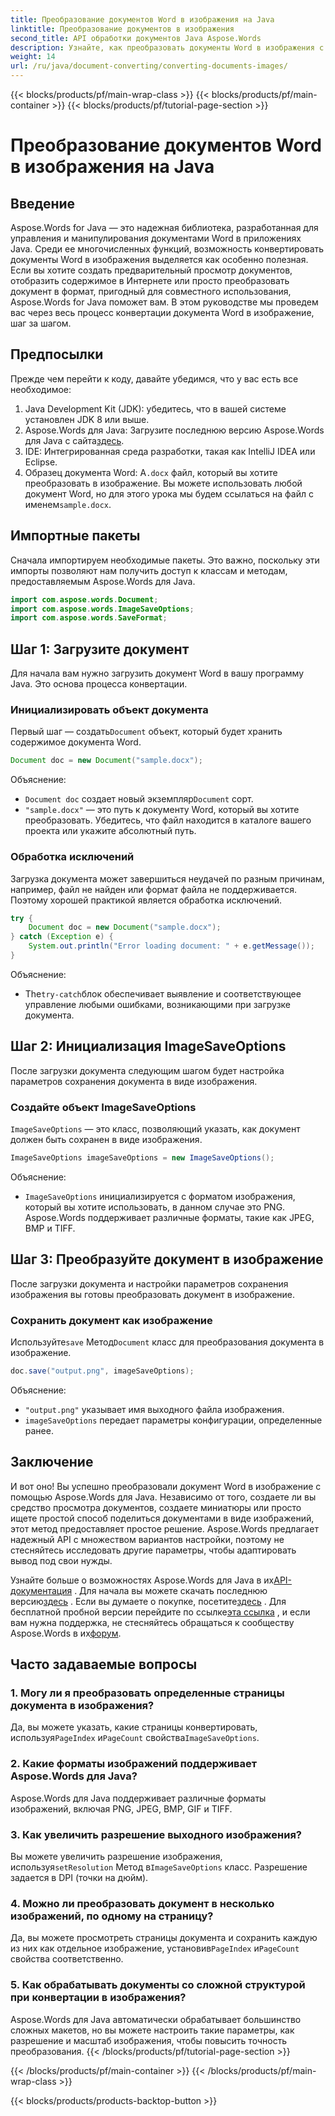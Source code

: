 ```yaml
---
title: Преобразование документов Word в изображения на Java
linktitle: Преобразование документов в изображения
second_title: API обработки документов Java Aspose.Words
description: Узнайте, как преобразовать документы Word в изображения с помощью Aspose.Words для Java. Пошаговое руководство с примерами кода и часто задаваемыми вопросами.
weight: 14
url: /ru/java/document-converting/converting-documents-images/
---
```


{{< blocks/products/pf/main-wrap-class >}}
{{< blocks/products/pf/main-container >}}
{{< blocks/products/pf/tutorial-page-section >}}

# Преобразование документов Word в изображения на Java


## Введение

Aspose.Words for Java — это надежная библиотека, разработанная для управления и манипулирования документами Word в приложениях Java. Среди ее многочисленных функций, возможность конвертировать документы Word в изображения выделяется как особенно полезная. Если вы хотите создать предварительный просмотр документов, отобразить содержимое в Интернете или просто преобразовать документ в формат, пригодный для совместного использования, Aspose.Words for Java поможет вам. В этом руководстве мы проведем вас через весь процесс конвертации документа Word в изображение, шаг за шагом.

## Предпосылки

Прежде чем перейти к коду, давайте убедимся, что у вас есть все необходимое:

1. Java Development Kit (JDK): убедитесь, что в вашей системе установлен JDK 8 или выше.
2.  Aspose.Words для Java: Загрузите последнюю версию Aspose.Words для Java с сайта[здесь](https://releases.aspose.com/words/java/).
3. IDE: Интегрированная среда разработки, такая как IntelliJ IDEA или Eclipse.
4. Образец документа Word: A`.docx` файл, который вы хотите преобразовать в изображение. Вы можете использовать любой документ Word, но для этого урока мы будем ссылаться на файл с именем`sample.docx`.

## Импортные пакеты

Сначала импортируем необходимые пакеты. Это важно, поскольку эти импорты позволяют нам получить доступ к классам и методам, предоставляемым Aspose.Words для Java.

```java
import com.aspose.words.Document;
import com.aspose.words.ImageSaveOptions;
import com.aspose.words.SaveFormat;
```

## Шаг 1: Загрузите документ

Для начала вам нужно загрузить документ Word в вашу программу Java. Это основа процесса конвертации.

### Инициализировать объект документа

 Первый шаг — создать`Document` объект, который будет хранить содержимое документа Word.

```java
Document doc = new Document("sample.docx");
```

Объяснение:
- `Document doc` создает новый экземпляр`Document` сорт.
- `"sample.docx"` — это путь к документу Word, который вы хотите преобразовать. Убедитесь, что файл находится в каталоге вашего проекта или укажите абсолютный путь.

### Обработка исключений

Загрузка документа может завершиться неудачей по разным причинам, например, файл не найден или формат файла не поддерживается. Поэтому хорошей практикой является обработка исключений.

```java
try {
    Document doc = new Document("sample.docx");
} catch (Exception e) {
    System.out.println("Error loading document: " + e.getMessage());
}
```

Объяснение:
-  The`try-catch`блок обеспечивает выявление и соответствующее управление любыми ошибками, возникающими при загрузке документа.

## Шаг 2: Инициализация ImageSaveOptions

После загрузки документа следующим шагом будет настройка параметров сохранения документа в виде изображения.

### Создайте объект ImageSaveOptions

`ImageSaveOptions` — это класс, позволяющий указать, как документ должен быть сохранен в виде изображения.

```java
ImageSaveOptions imageSaveOptions = new ImageSaveOptions();
```

Объяснение:
- `ImageSaveOptions` инициализируется с форматом изображения, который вы хотите использовать, в данном случае это PNG. Aspose.Words поддерживает различные форматы, такие как JPEG, BMP и TIFF.

## Шаг 3: Преобразуйте документ в изображение

После загрузки документа и настройки параметров сохранения изображения вы готовы преобразовать документ в изображение.

### Сохранить документ как изображение

 Используйте`save` Метод`Document` класс для преобразования документа в изображение.

```java
doc.save("output.png", imageSaveOptions);
```

Объяснение:
- `"output.png"` указывает имя выходного файла изображения.
- `imageSaveOptions` передает параметры конфигурации, определенные ранее.

## Заключение

И вот оно! Вы успешно преобразовали документ Word в изображение с помощью Aspose.Words для Java. Независимо от того, создаете ли вы средство просмотра документов, создаете миниатюры или просто ищете простой способ поделиться документами в виде изображений, этот метод предоставляет простое решение. Aspose.Words предлагает надежный API с множеством вариантов настройки, поэтому не стесняйтесь исследовать другие параметры, чтобы адаптировать вывод под свои нужды.

 Узнайте больше о возможностях Aspose.Words для Java в их[API-документация](https://reference.aspose.com/words/java/) . Для начала вы можете скачать последнюю версию[здесь](https://releases.aspose.com/words/java/) . Если вы думаете о покупке, посетите[здесь](https://purchase.aspose.com/buy) . Для бесплатной пробной версии перейдите по ссылке[эта ссылка](https://releases.aspose.com/) , и если вам нужна поддержка, не стесняйтесь обращаться к сообществу Aspose.Words в их[форум](https://forum.aspose.com/c/words/8).
## Часто задаваемые вопросы

### 1. Могу ли я преобразовать определенные страницы документа в изображения?

 Да, вы можете указать, какие страницы конвертировать, используя`PageIndex` и`PageCount` свойства`ImageSaveOptions`.

### 2. Какие форматы изображений поддерживает Aspose.Words для Java?

Aspose.Words для Java поддерживает различные форматы изображений, включая PNG, JPEG, BMP, GIF и TIFF.

### 3. Как увеличить разрешение выходного изображения?

 Вы можете увеличить разрешение изображения, используя`setResolution` Метод в`ImageSaveOptions` класс. Разрешение задается в DPI (точки на дюйм).

### 4. Можно ли преобразовать документ в несколько изображений, по одному на страницу?

 Да, вы можете просмотреть страницы документа и сохранить каждую из них как отдельное изображение, установив`PageIndex` и`PageCount` свойства соответственно.

### 5. Как обрабатывать документы со сложной структурой при конвертации в изображения?

Aspose.Words для Java автоматически обрабатывает большинство сложных макетов, но вы можете настроить такие параметры, как разрешение и масштаб изображения, чтобы повысить точность преобразования.
{{< /blocks/products/pf/tutorial-page-section >}}

{{< /blocks/products/pf/main-container >}}
{{< /blocks/products/pf/main-wrap-class >}}

{{< blocks/products/products-backtop-button >}}
